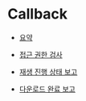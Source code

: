 # Callback

* [요약](./summary.md)

* [접근 권한 검사](./access_rights_check.md)

* [재생 진행 상태 보고](./playback_progress_notify.md)

* [다운로드 완료 보고](./download_completion_notify.md)
